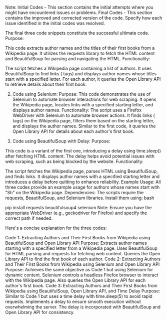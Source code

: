 
Note:  Initial Codes - This section contains the initial attempts where you might have encountered issues or problems. 
Final Codes - This section contains the improved and corrected version of the code. Specify how each issue identified in the initial codes was resolved.

The final three code snippets constitute the successful ultimate code. 
Purpose:

This code extracts author names and the titles of their first books from a Wikipedia page.
It utilizes the requests library to fetch the HTML content and BeautifulSoup for parsing and navigating the HTML.
Functionality:

The script fetches a Wikipedia page containing a list of authors.
It uses BeautifulSoup to find links (<a> tags) and displays author names whose titles start with a specified letter.
For each author, it queries the Open Library API to retrieve details about their first book.

2. Code using Selenium:
Purpose:
This code demonstrates the use of Selenium to automate browser interactions for web scraping.
It opens the Wikipedia page, locates links with a specified starting letter, and displays author names.
Functionality:
The script uses a Firefox WebDriver with Selenium to automate browser actions.
It finds links (<a> tags) on the Wikipedia page, filters them based on the starting letter, and displays the author names.
Similar to the first code, it queries the Open Library API for details about each author's first book.

4. Code using BeautifulSoup with Delay:
Purpose:

This code is a variant of the first one, introducing a delay using time.sleep() after fetching HTML content.
The delay helps avoid potential issues with web scraping, such as being blocked by the website.
Functionality:

The script fetches the Wikipedia page, parses HTML using BeautifulSoup, and finds links.
It displays author names with a specified starting letter and introduces a delay before quitting to enhance reliability.
Example Usage:
All three codes provide an example usage for authors whose names start with "Sh" on the Wikipedia page.
Dependencies:
The scripts require the requests, BeautifulSoup, and Selenium libraries. Install them using:
bash

pip install requests beautifulsoup4 selenium
Note:
Ensure you have the appropriate WebDriver (e.g., geckodriver for Firefox) and specify the correct path if needed.




Here's a concise explanation for the three codes:

Code 1: Extracting Authors and Their First Books from Wikipedia using BeautifulSoup and Open Library API
Purpose:
Extracts author names starting with a specified letter from a Wikipedia page.
Uses BeautifulSoup for HTML parsing and requests for fetching web content.
Queries the Open Library API to find the first book of each author.
Code 2: Extracting Authors and Their First Books from Wikipedia using Selenium and Open Library API
Purpose:
Achieves the same objective as Code 1 but using Selenium for dynamic content.
Selenium controls a headless Firefox browser to interact with the Wikipedia page.
Also queries the Open Library API for each author's first book.
Code 3: Extracting Authors and Their First Books from Wikipedia using BeautifulSoup, Open Library API, and Time Delay
Purpose:
Similar to Code 1 but uses a time delay with time.sleep(5) to avoid rapid requests.
Implements a delay to ensure smooth execution without overwhelming the server.
The delay is incorporated with BeautifulSoup and Open Library API for consistency.


